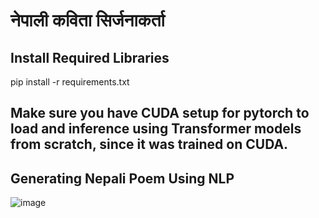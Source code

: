 # नेपाली कविता सिर्जनाकर्ता 

## Install Required Libraries </br>
pip install -r requirements.txt </br>

## Make sure you have CUDA setup for pytorch to load and inference using Transformer models from scratch, since it was trained on CUDA. </br>

## Generating Nepali Poem Using NLP </br>

![image](https://github.com/HordesOfGhost/Nepali_Poem_Generator/assets/85671929/b0891031-3703-4b5a-9aef-1347f8994ab2)

